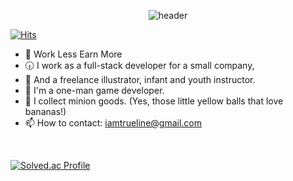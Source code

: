<div align="center">
  
![header](https://capsule-render.vercel.app/api?type=waving&color=FFAF7B&height=270&section=header&text=Hello!%20I'm%20Trueline&fontSize=60&animation=fadeIn&fontColor=ffffff)

</div>

[![Hits](https://hits.seeyoufarm.com/api/count/incr/badge.svg?url=https%3A%2F%2Fgithub.com%2Fiamtrueline&count_bg=%23FFEA45&title_bg=%23398FE9&icon=github.svg&icon_color=%23FFFFFF&title=hits&edge_flat=false)](https://github.com/iamtrueline)

- 🤪 Work Less Earn More
- 🕡 I work as a full-stack developer for a small company,
- 🎨 And a freelance illustrator, infant and youth instructor.
- 🌱 I'm a one-man game developer.
- 💟 I collect minion goods. (Yes, those little yellow balls that love bananas!)
- 📫 How to contact: iamtrueline@gmail.com

<br>

  [![Solved.ac Profile](http://mazassumnida.wtf/api/v2/generate_badge?boj=iamtrueline)](https://solved.ac/iamtrueline/)
